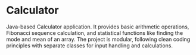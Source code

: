 # Calculator
Java-based Calculator application. It provides basic arithmetic operations, Fibonacci sequence calculation, and statistical functions like finding the mode and mean of an array. The project is modular, following clean coding principles with separate classes for input handling and calculations.
